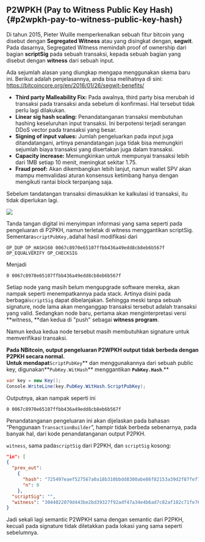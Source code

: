 ## P2WPKH \(Pay to Witness Public Key Hash\) {#p2wpkh-pay-to-witness-public-key-hash}

Di tahun 2015, Pieter Wuille memperkenalkan sebuah fitur bitcoin yang disebut dengan **Segregated Witness** atau yang disingkat dengan, **segwit**. Pada dasarnya, Segregated Witness memindah proof of ownership dari bagian **scriptSig** pada sebuah transaksi, kepada sebuah bagian yang disebut dengan **witness** dari sebuah input.

Ada sejumlah alasan yang diungkap mengapa menggunakan skema baru ini. Berikut adalah penjelasannya, anda bisa melihatnya di sini: [https:\/\/bitcoincore.org\/en\/2016\/01\/26\/segwit-benefits\/](https://bitcoincore.org/en/2016/01/26/segwit-benefits/)

* **Third party Malleability Fix:** Pada awalnya, third party bisa merubah id transaksi pada transaksi anda sebelum di konfirmasi. Hal tersebut tidak perlu lagi dilakukan. 
* **Linear sig hash scaling:** Penandatanganan transaksi membutuhan hashing keseluruhan input transaksi. Ini berpotensi terjadi serangan DDoS vector pada transaksi yang besar.
* **Signing of input values:** Jumlah pengeluarkan pada input juga ditandatangani, artinya penandatangan juga tidak bisa memungkiri sejumlah biaya transaksi yang disertakan juga dalam transaksi. 
* **Capacity increase:** Memungkinkan untuk mempunyai transaksi lebih dari 1MB setiap 10 menit, meningkat sekitar 1.75.
* **Fraud proof:** Akan dikembangkan lebih lanjut, namun wallet SPV akan mampu memvalidasi aturan konsensus ketimbang hanya dengan mengikuti rantai block terpanjang saja. 

Sebelum tandatangan transaksi dimasukkan ke kalkulasi id transaksi, itu tidak diperlukan lagi.

![](../assets/segwit.png)

Tanda tangan digital ini menyimpan informasi yang sama seperti pada pengeluaran di P2PKH, namun terletak di witness menggantikan scriptSig. Sementara`scriptPubKey,`adahal hasil modifikasi dari

```
OP_DUP OP_HASH160 0067c8970e65107ffbb436a49edd8cb8eb6b567f OP_EQUALVERIFY OP_CHECKSIG
```

Menjadi

```
0 0067c8970e65107ffbb436a49edd8cb8eb6b567f
```

Setiap node yang masih belum mengupgrade software mereka, akan nampak seperti menempatkannya pada stack. Artinya disini pada berbagai`scriptSig` dapat dibelanjakan. Sehingga meski tanpa sebuah signature, node lama akan menganggap transaksi tersebut adalah transaksi yang valid. Sedangkan node baru, pertama akan menginterpretasi versi **witness, **dan kedua di "push" sebagai **witness program**.

Namun kedua kedua node tersebut masih membutuhkan signature untuk memverifikasi transaksi.

**Pada NBitcoin, output pengeluaran P2WPKH output tidak berbeda dengan P2PKH secara normal.  
Untuk mendapat**`ScriptPubKey`** dan menggunakannya dari sebuah public key, digunakan**`PubKey.WitHash`** menggantikan **`PubKey.Hash`**.**

```cs
var key = new Key();
Console.WriteLine(key.PubKey.WitHash.ScriptPubKey);
```

Outputnya, akan nampak seperti ini

```
0 0067c8970e65107ffbb436a49edd8cb8eb6b567f
```

Penandatanganan pengeluaran ini akan dijelaskan pada bahasan “Penggunaan `TransactionBuilder`”, hampir tidak berbeda sebenarnya, pada banyak hal, dari kode penandatanganan output P2PKH.

`witness`, sama pada`scriptSig` dari P2PKH, dan `scriptSig` kosong:

```json
"in": [
{
  "prev_out": 
    {
      "hash": "725497eaef527567a0a18b310bbdd8300abe86f82153a39d2f87fef713dc8177",
      "n": 0
    },
  "scriptSig": "",
  "witness": "3044022079d443be2bd39327f92adf47a34e4b6ad7c82af182c71fe76ccd39743ced58cf0220149de3e8f11e47a989483f371d3799a710a7e862dd33c9bd842c417002a1c32901 0363f24cd2cb27bb35eb2292789ce4244d55ce580218fd81688197d4ec3b005a67"
}
```

Jadi sekali lagi semantic P2WPKH sama dengan semantic dari P2PKH, kecuali pada signature tidak diletakkan pada lokasi yang sama seperti sebelumnya.

